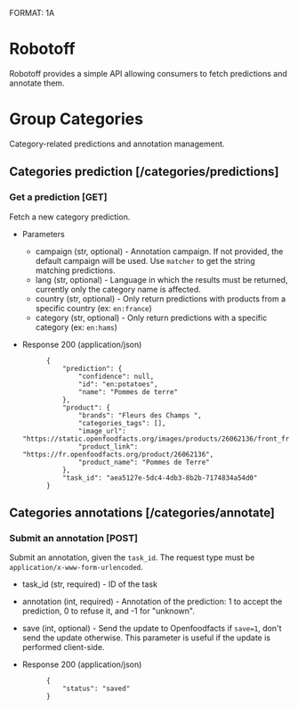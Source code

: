 FORMAT: 1A

# Robotoff

Robotoff provides a simple API allowing consumers to fetch predictions and annotate them.


# Group Categories

Category-related predictions and annotation management.

## Categories prediction [/categories/predictions]

### Get a prediction [GET]

Fetch a new category prediction.

+ Parameters
    + campaign (str, optional) - Annotation campaign. If not provided, the default campaign will be used.
      Use `matcher` to get the string matching predictions.
    + lang (str, optional) - Language in which the results must be returned, currently only the category name is
      affected.
    + country (str, optional) - Only return predictions with products from a specific country (ex: `en:france`)
    + category (str, optional) - Only return predictions with a specific category (ex: `en:hams`)

+ Response 200 (application/json)

            {
                "prediction": {
                    "confidence": null,
                    "id": "en:potatoes",
                    "name": "Pommes de terre"
                },
                "product": {
                    "brands": "Fleurs des Champs ",
                    "categories_tags": [],
                    "image_url": "https://static.openfoodfacts.org/images/products/26062136/front_fr.8.400.jpg",
                    "product_link": "https://fr.openfoodfacts.org/product/26062136",
                    "product_name": "Pommes de Terre"
                },
                "task_id": "aea5127e-5dc4-4db3-8b2b-7174834a54d0"
            }


## Categories annotations [/categories/annotate]

### Submit an annotation [POST]

Submit an annotation, given the `task_id`. The request type must be `application/x-www-form-urlencoded`.

+ task_id (str, required) - ID of the task
+ annotation (int, required) - Annotation of the prediction: 1 to accept the prediction, 0 to refuse it, and -1 
  for "unknown".
+ save (int, optional) - Send the update to Openfoodfacts if `save=1`, don't send the update otherwise. This 
  parameter is useful if the update is performed client-side.

+ Response 200 (application/json)

            {
                "status": "saved"
            }

